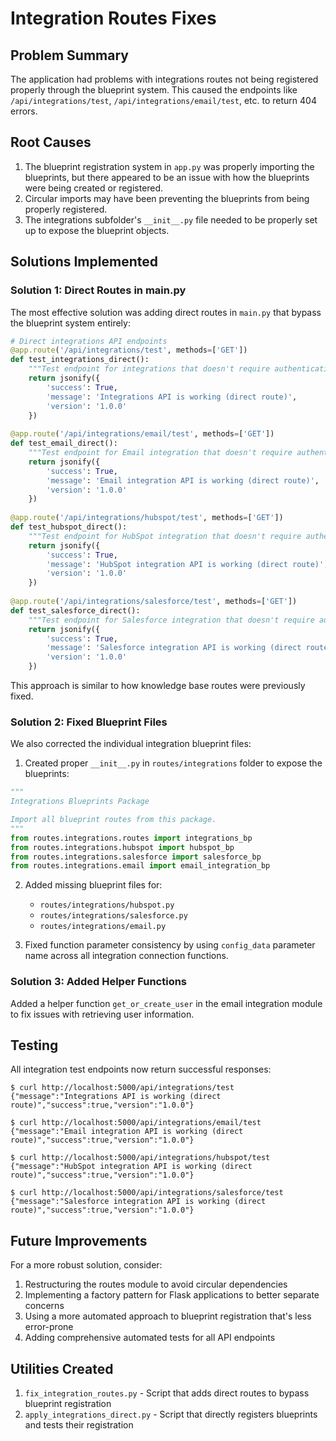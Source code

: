 # Integration Routes Fixes

## Problem Summary
The application had problems with integrations routes not being registered properly through the blueprint system. This caused the endpoints like `/api/integrations/test`, `/api/integrations/email/test`, etc. to return 404 errors.

## Root Causes
1. The blueprint registration system in `app.py` was properly importing the blueprints, but there appeared to be an issue with how the blueprints were being created or registered.
2. Circular imports may have been preventing the blueprints from being properly registered.
3. The integrations subfolder's `__init__.py` file needed to be properly set up to expose the blueprint objects.

## Solutions Implemented

### Solution 1: Direct Routes in main.py
The most effective solution was adding direct routes in `main.py` that bypass the blueprint system entirely:

```python
# Direct integrations API endpoints
@app.route('/api/integrations/test', methods=['GET'])
def test_integrations_direct():
    """Test endpoint for integrations that doesn't require authentication"""
    return jsonify({
        'success': True,
        'message': 'Integrations API is working (direct route)',
        'version': '1.0.0'
    })
    
@app.route('/api/integrations/email/test', methods=['GET'])
def test_email_direct():
    """Test endpoint for Email integration that doesn't require authentication"""
    return jsonify({
        'success': True,
        'message': 'Email integration API is working (direct route)',
        'version': '1.0.0'
    })
    
@app.route('/api/integrations/hubspot/test', methods=['GET'])
def test_hubspot_direct():
    """Test endpoint for HubSpot integration that doesn't require authentication"""
    return jsonify({
        'success': True,
        'message': 'HubSpot integration API is working (direct route)',
        'version': '1.0.0'
    })
    
@app.route('/api/integrations/salesforce/test', methods=['GET'])
def test_salesforce_direct():
    """Test endpoint for Salesforce integration that doesn't require authentication"""
    return jsonify({
        'success': True,
        'message': 'Salesforce integration API is working (direct route)',
        'version': '1.0.0'
    })
```

This approach is similar to how knowledge base routes were previously fixed.

### Solution 2: Fixed Blueprint Files
We also corrected the individual integration blueprint files:

1. Created proper `__init__.py` in `routes/integrations` folder to expose the blueprints:
```python
"""
Integrations Blueprints Package

Import all blueprint routes from this package.
"""
from routes.integrations.routes import integrations_bp
from routes.integrations.hubspot import hubspot_bp
from routes.integrations.salesforce import salesforce_bp
from routes.integrations.email import email_integration_bp
```

2. Added missing blueprint files for:
   - `routes/integrations/hubspot.py`
   - `routes/integrations/salesforce.py`
   - `routes/integrations/email.py`

3. Fixed function parameter consistency by using `config_data` parameter name across all integration connection functions.

### Solution 3: Added Helper Functions
Added a helper function `get_or_create_user` in the email integration module to fix issues with retrieving user information.

## Testing
All integration test endpoints now return successful responses:

```
$ curl http://localhost:5000/api/integrations/test
{"message":"Integrations API is working (direct route)","success":true,"version":"1.0.0"}

$ curl http://localhost:5000/api/integrations/email/test
{"message":"Email integration API is working (direct route)","success":true,"version":"1.0.0"}

$ curl http://localhost:5000/api/integrations/hubspot/test
{"message":"HubSpot integration API is working (direct route)","success":true,"version":"1.0.0"}

$ curl http://localhost:5000/api/integrations/salesforce/test
{"message":"Salesforce integration API is working (direct route)","success":true,"version":"1.0.0"}
```

## Future Improvements
For a more robust solution, consider:

1. Restructuring the routes module to avoid circular dependencies
2. Implementing a factory pattern for Flask applications to better separate concerns
3. Using a more automated approach to blueprint registration that's less error-prone
4. Adding comprehensive automated tests for all API endpoints

## Utilities Created
1. `fix_integration_routes.py` - Script that adds direct routes to bypass blueprint registration
2. `apply_integrations_direct.py` - Script that directly registers blueprints and tests their registration
